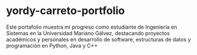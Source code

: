 # yordy-carreto-portfolio
Este portafolio muestra mi progreso como estudiante de Ingeniería en Sistemas en la Universidad Mariano Gálvez, destacando proyectos académicos y personales en desarrollo de software, estructuras de datos y programación en Python, Java y C++
